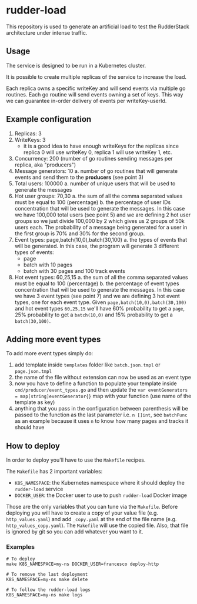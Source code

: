 # rudder-load

This repository is used to generate an artificial load to test the RudderStack architecture under intense traffic.

## Usage

The service is designed to be run in a Kubernetes cluster.

It is possible to create multiple replicas of the service to increase the load.

Each replica owns a specific writeKey and will send events via multiple go routines. Each go routine will send events
owning a set of keys. This way we can guarantee in-order delivery of events per writeKey-userId.

## Example configuration

1. Replicas: 3
2. WriteKeys: 3
   * it is a good idea to have enough writeKeys for the replicas since replica 0 will use writeKey 0,
     replica 1 will use writeKey 1, etc.
3. Concurrency: 200 (number of go routines sending messages per replica, aka "producers")
4. Message generators: 10
   a. number of go routines that will generate events and send them to the **producers** (see point 3)
5. Total users: 100000
   a. number of unique users that will be used to generate the messages
6. Hot user groups: 70,30
   a. the sum of all the comma separated values must be equal to 100 (percentage)
   b. the percentage of user IDs concentration that will be used to generate the messages. 
      In this case we have 100,000 total users (see point 5) and we are defining 2 hot user groups so we just divide
      100,000 by 2 which gives us 2 groups of 50k users each. The probability of a message being generated for a user
      in the first group is 70% and 30% for the second group.
7. Event types: page,batch(10,0),batch(30,100)
   a. the types of events that will be generated. In this case, the program will generate 3 different types of events:
      * page
      * batch with 10 pages
      * batch with 30 pages and 100 track events
8. Hot event types: 60,25,15
   a. the sum of all the comma separated values must be equal to 100 (percentage)
   b. the percentage of event types concentration that will be used to generate the messages. 
      In this case we have 3 event types (see point 7) and we are defining 3 hot event types, one for each event type.
      Given `page,batch(10,0),batch(30,100)` and hot event types `60,25,15` we'll have 60% probability to get a `page`,
      25% probability to get a `batch(10,0)` and 15% probability to get a `batch(30,100)`.

## Adding more event types

To add more event types simply do:
1. add template inside `templates` folder like `batch.json.tmpl` or `page.json.tmpl`
2. the name of the file without extension can now be used as an event type
3. now you have to define a function to populate your template inside `cmd/producer/event_types.go` and then update
   the `var eventGenerators = map[string]eventGenerator{}` map with your function (use name of the template as key)
4. anything that you pass in the configuration between parenthesis will be passed to the function as the last parameter
   i.e. `n []int`, see `batchFunc` as an example because it uses `n` to know how many pages and tracks it should have

## How to deploy

In order to deploy you'll have to use the `Makefile` recipes.

The `Makefile` has 2 important variables:
* `K8S_NAMESPACE`: the Kubernetes namespace where it should deploy the `rudder-load` service
* `DOCKER_USER`: the Docker user to use to push `rudder-load` Docker image

Those are the only variables that you can tune via the `Makefile`.
Before deploying you will have to create a copy of your value file (e.g. `http_values.yaml`) and add `_copy.yaml` at the 
end of the file name (e.g. `http_values_copy.yaml`). The `Makefile` will use the copied file. 
Also, that file is ignored by git so you can add whatever you want to it.

### Examples

```shell
# To deploy
make K8S_NAMESPACE=my-ns DOCKER_USER=francesco deploy-http

# To remove the last deployment
K8S_NAMESPACE=my-ns make delete

# To follow the rudder-load logs
K8S_NAMESPACE=my-ns make logs
```